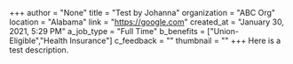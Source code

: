 +++
author = "None"
title = "Test by Johanna"
organization = "ABC Org"
location = "Alabama"
link = "https://google.com"
created_at = "January 30, 2021, 5:29 PM"
a_job_type = "Full Time"
b_benefits = ["Union-Eligible","Health Insurance"]
c_feedback = ""
thumbnail = ""
+++
Here is a test description.